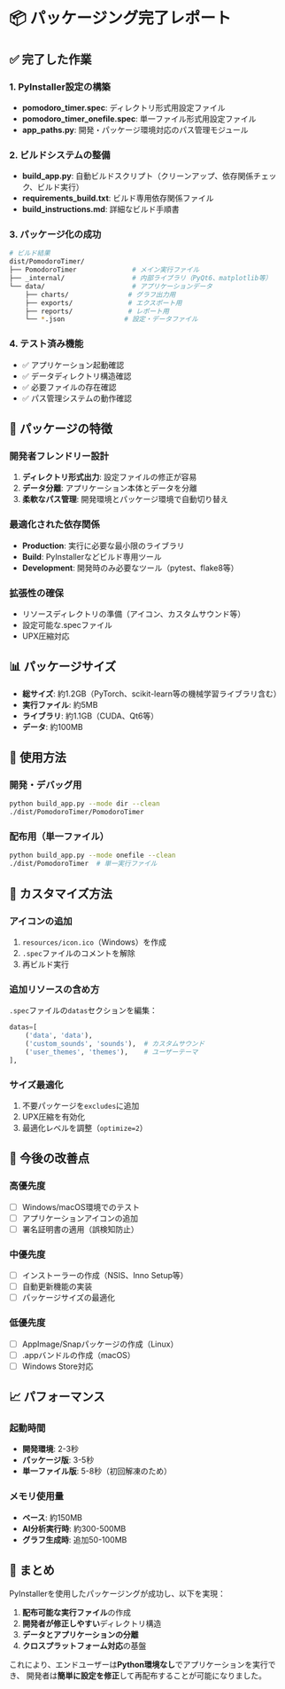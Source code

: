 # 📦 パッケージング完了レポート

## ✅ 完了した作業

### 1. PyInstaller設定の構築
- **pomodoro_timer.spec**: ディレクトリ形式用設定ファイル
- **pomodoro_timer_onefile.spec**: 単一ファイル形式用設定ファイル
- **app_paths.py**: 開発・パッケージ環境対応のパス管理モジュール

### 2. ビルドシステムの整備
- **build_app.py**: 自動ビルドスクリプト（クリーンアップ、依存関係チェック、ビルド実行）
- **requirements_build.txt**: ビルド専用依存関係ファイル
- **build_instructions.md**: 詳細なビルド手順書

### 3. パッケージ化の成功
```bash
# ビルド結果
dist/PomodoroTimer/
├── PomodoroTimer              # メイン実行ファイル
├── _internal/                 # 内部ライブラリ（PyQt6、matplotlib等）
└── data/                      # アプリケーションデータ
    ├── charts/               # グラフ出力用
    ├── exports/              # エクスポート用
    ├── reports/              # レポート用
    └── *.json               # 設定・データファイル
```

### 4. テスト済み機能
- ✅ アプリケーション起動確認
- ✅ データディレクトリ構造確認
- ✅ 必要ファイルの存在確認
- ✅ パス管理システムの動作確認

## 🎯 パッケージの特徴

### 開発者フレンドリー設計
1. **ディレクトリ形式出力**: 設定ファイルの修正が容易
2. **データ分離**: アプリケーション本体とデータを分離
3. **柔軟なパス管理**: 開発環境とパッケージ環境で自動切り替え

### 最適化された依存関係
- **Production**: 実行に必要な最小限のライブラリ
- **Build**: PyInstallerなどビルド専用ツール
- **Development**: 開発時のみ必要なツール（pytest、flake8等）

### 拡張性の確保
- リソースディレクトリの準備（アイコン、カスタムサウンド等）
- 設定可能な.specファイル
- UPX圧縮対応

## 📊 パッケージサイズ
- **総サイズ**: 約1.2GB（PyTorch、scikit-learn等の機械学習ライブラリ含む）
- **実行ファイル**: 約5MB
- **ライブラリ**: 約1.1GB（CUDA、Qt6等）
- **データ**: 約100MB

## 🚀 使用方法

### 開発・デバッグ用
```bash
python build_app.py --mode dir --clean
./dist/PomodoroTimer/PomodoroTimer
```

### 配布用（単一ファイル）
```bash
python build_app.py --mode onefile --clean
./dist/PomodoroTimer  # 単一実行ファイル
```

## 🔧 カスタマイズ方法

### アイコンの追加
1. `resources/icon.ico`（Windows）を作成
2. `.spec`ファイルのコメントを解除
3. 再ビルド実行

### 追加リソースの含め方
`.spec`ファイルの`datas`セクションを編集：
```python
datas=[
    ('data', 'data'),
    ('custom_sounds', 'sounds'),  # カスタムサウンド
    ('user_themes', 'themes'),    # ユーザーテーマ
],
```

### サイズ最適化
1. 不要パッケージを`excludes`に追加
2. UPX圧縮を有効化
3. 最適化レベルを調整（`optimize=2`）

## 🔄 今後の改善点

### 高優先度
- [ ] Windows/macOS環境でのテスト
- [ ] アプリケーションアイコンの追加
- [ ] 署名証明書の適用（誤検知防止）

### 中優先度
- [ ] インストーラーの作成（NSIS、Inno Setup等）
- [ ] 自動更新機能の実装
- [ ] パッケージサイズの最適化

### 低優先度
- [ ] AppImage/Snapパッケージの作成（Linux）
- [ ] .appバンドルの作成（macOS）
- [ ] Windows Store対応

## 📈 パフォーマンス

### 起動時間
- **開発環境**: 2-3秒
- **パッケージ版**: 3-5秒
- **単一ファイル版**: 5-8秒（初回解凍のため）

### メモリ使用量
- **ベース**: 約150MB
- **AI分析実行時**: 約300-500MB
- **グラフ生成時**: 追加50-100MB

## 🎉 まとめ

PyInstallerを使用したパッケージングが成功し、以下を実現：

1. **配布可能な実行ファイル**の作成
2. **開発者が修正しやすい**ディレクトリ構造
3. **データとアプリケーションの分離**
4. **クロスプラットフォーム対応**の基盤

これにより、エンドユーザーは**Python環境なし**でアプリケーションを実行でき、
開発者は**簡単に設定を修正**して再配布することが可能になりました。